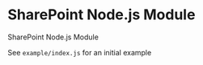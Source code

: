 # SharePoint Node.js Module

SharePoint Node.js Module

See `example/index.js` for an initial example
